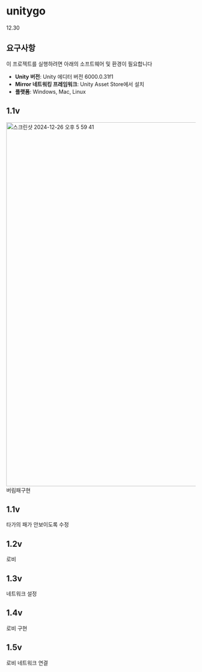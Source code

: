 # unitygo
12.30
## 요구사항

이 프로젝트를 실행하려면 아래의 소프트웨어 및 환경이 필요합니다

- **Unity 버전**: Unity 에디터 버전 6000.0.31f1
- **Mirror 네트워킹 프레임워크**: Unity Asset Store에서 설치
- **플랫폼**: Windows, Mac, Linux

## 1.1v
<img width="968" alt="스크린샷 2024-12-26 오후 5 59 41" src="https://github.com/user-attachments/assets/fb1ec9a0-136a-4a30-8794-90d72e040298" />
버림패구현


## 1.1v
타가의 패가 안보이도록 수정
## 1.2v
로비
## 1.3v
네트워크 설정
## 1.4v 
로비 구현
## 1.5v
로비 네트워크 연결
##
